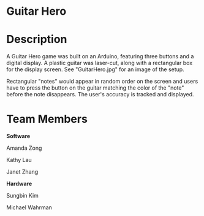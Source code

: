 # Guitar Hero

# Description
A Guitar Hero game was built on an Arduino, featuring three buttons and a digital display. A plastic guitar was laser-cut, along with a rectangular box for the display screen. See "GuitarHero.jpg" for an image of the setup.

Rectangular "notes" would appear in random order on the screen and users have to press the button on the guitar matching the color of the "note" before the note disappears. The user's accuracy is tracked and displayed.

# Team Members
**Software**

Amanda Zong

Kathy Lau

Janet Zhang

**Hardware**

Sungbin Kim

Michael Wahrman

